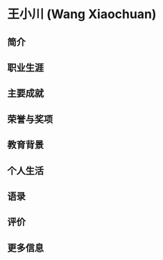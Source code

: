 
# 王小川 (Wang Xiaochuan)

## 简介

## 职业生涯

## 主要成就

## 荣誉与奖项

## 教育背景

## 个人生活

## 语录

## 评价

## 更多信息

